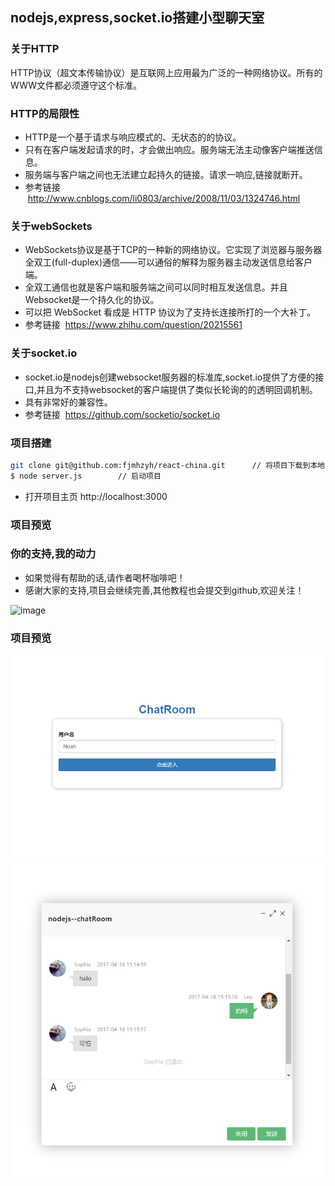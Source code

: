 ## nodejs,express,socket.io搭建小型聊天室

### 关于HTTP
HTTP协议（超文本传输协议）是互联网上应用最为广泛的一种网络协议。所有的WWW文件都必须遵守这个标准。

### HTTP的局限性
* HTTP是一个基于请求与响应模式的、无状态的的协议。
* 只有在客户端发起请求的时，才会做出响应。服务端无法主动像客户端推送信息。
* 服务端与客户端之间也无法建立起持久的链接。请求一响应,链接就断开。
* 参考链接  http://www.cnblogs.com/li0803/archive/2008/11/03/1324746.html  



### 关于webSockets
* WebSockets协议是基于TCP的一种新的网络协议。它实现了浏览器与服务器全双工(full-duplex)通信——可以通俗的解释为服务器主动发送信息给客户端。
* 全双工通信也就是客户端和服务端之间可以同时相互发送信息。并且Websocket是一个持久化的协议。
* 可以把 WebSocket 看成是 HTTP 协议为了支持长连接所打的一个大补丁。
* 参考链接  https://www.zhihu.com/question/20215561    



### 关于socket.io
* socket.io是nodejs创建websocket服务器的标准库,socket.io提供了方便的接口,并且为不支持websocket的客户端提供了类似长轮询的的透明回调机制。
* 具有非常好的兼容性。
* 参考链接  https://github.com/socketio/socket.io  



### 项目搭建
```bash
git clone git@github.com:fjmhzyh/react-china.git      // 将项目下载到本地
$ node server.js        // 启动项目
```
* 打开项目主页  http://localhost:3000    


### 项目预览
### 你的支持,我的动力
 * 如果觉得有帮助的话,请作者喝杯咖啡吧！
 * 感谢大家的支持,项目会继续完善,其他教程也会提交到github,欢迎关注！
 
 ![image](https://github.com/fjmhzyh/react-china/blob/master/code.jpg)

### 项目预览
![image](https://github.com/fjmhzyh/chatRoom/blob/master/chat0.png)
![image](https://github.com/fjmhzyh/chatRoom/blob/master/chat1.png)
